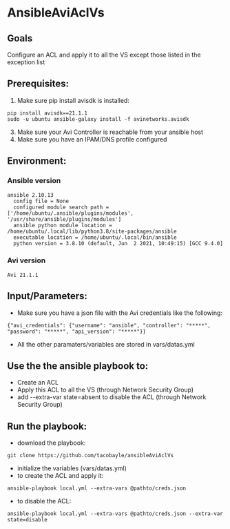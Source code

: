 # AnsibleAviAclVs

## Goals
Configure an ACL and apply it to all the VS except those listed in the exception list

## Prerequisites:
1. Make sure pip install avisdk is installed:
```
pip install avisdk==21.1.1
sudo -u ubuntu ansible-galaxy install -f avinetworks.avisdk
```
3. Make sure your Avi Controller is reachable from your ansible host
4. Make sure you have an IPAM/DNS profile configured

## Environment:

### Ansible version

```
ansible 2.10.13
  config file = None
  configured module search path = ['/home/ubuntu/.ansible/plugins/modules', '/usr/share/ansible/plugins/modules']
  ansible python module location = /home/ubuntu/.local/lib/python3.8/site-packages/ansible
  executable location = /home/ubuntu/.local/bin/ansible
  python version = 3.8.10 (default, Jun  2 2021, 10:49:15) [GCC 9.4.0]
```

### Avi version

```
Avi 21.1.1
```

## Input/Parameters:

- Make sure you have a json file with the Avi credentials like the following:
```
{"avi_credentials": {"username": "ansible", "controller": "*****", "password": "*****", "api_version": "*****"}}
```

- All the other paramaters/variables are stored in vars/datas.yml



## Use the the ansible playbook to:
- Create an ACL
- Apply this ACL to all the VS (through Network Security Group)
- add --extra-var state=absent to disable the ACL (through Network Security Group)

## Run the playbook:
- download the playbook:
```
git clone https://github.com/tacobayle/ansibleAviAclVs
```
- initialize the variables (vars/datas.yml)
- to create the ACL and apply it:
```
ansible-playbook local.yml --extra-vars @pathto/creds.json
```
- to disable the ACL:
```
ansible-playbook local.yml --extra-vars @pathto/creds.json --extra-var state=disable
```
